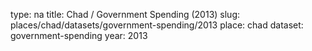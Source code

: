type: na
title: Chad / Government Spending (2013)
slug: places/chad/datasets/government-spending/2013
place: chad
dataset: government-spending
year: 2013
